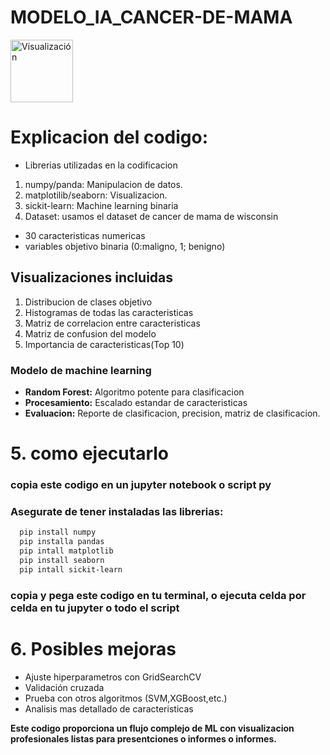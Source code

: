 # MODELO_IA_CANCER-DE-MAMA
<img src="https://media.istockphoto.com/id/1686043637/es/vector/d%C3%ADa-mundial-del-c%C3%A1ncer-de-mama.jpg?s=612x612&w=0&k=20&c=eVWTom0fc14ud-fdINDIjk6okbGruxERwHqwlB80dCA=" alt="Visualización" width="100"/>

# Explicacion del codigo:
* Librerias utilizadas en la codificacion

1. numpy/panda: Manipulacion de datos.
2. matplotilib/seaborn: Visualizacion. 
3. sickit-learn: Machine learning binaria
4. Dataset: usamos el dataset de cancer de mama de wisconsin
* 30 caracteristicas numericas
* variables objetivo binaria (0:maligno, 1; benigno)
## Visualizaciones incluidas
1. Distribucion de clases objetivo
2. Histogramas de todas las caracteristicas 
3. Matriz de correlacion entre caracteristicas
4. Matriz de confusion del modelo
5. Importancia de caracteristicas(Top 10)
### Modelo de machine learning
- **Random Forest:** Algoritmo potente para clasificacion 
- **Procesamiento:** Escalado estandar de caracteristicas
- **Evaluacion:** Reporte de clasificacion, precision, matriz de clasificacion. 
# **5. como ejecutarlo**
### copia este codigo en un jupyter notebook o script py
### Asegurate de tener instaladas las librerias:
```bash
  pip install numpy 
  pip installa pandas
  pip intall matplotlib
  pip install seaborn
  pip intall sickit-learn 
```
### copia y pega este codigo en tu terminal, o ejecuta celda por celda en tu jupyter o todo el script

# **6. Posibles mejoras**

- Ajuste hiperparametros con GridSearchCV
- Validación cruzada
- Prueba con otros algoritmos (SVM,XGBoost,etc.) 
- Analisis mas detallado de caracteristicas

**Este codigo proporciona un flujo complejo de ML con visualizacion profesionales listas para presentciones o informes o informes.**
